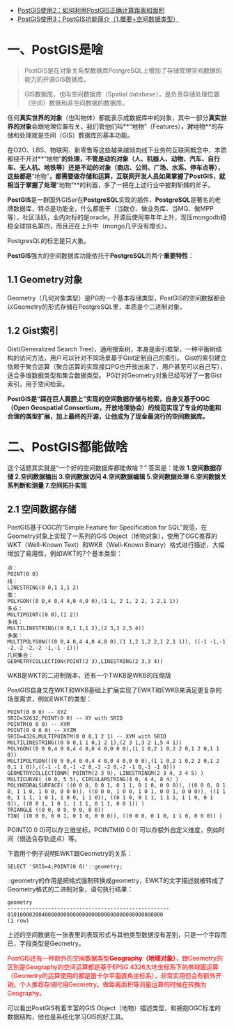 - [PostGIS使用2：如何利用PostGIS正确计算距离和面积](https://www.jianshu.com/p/be5049ad8884)
- [PostGIS使用3：PostGIS功能简介（1.概要+空间数据类型）](https://www.jianshu.com/p/9ed3b4dcd32a)



# 一、PostGIS是啥

> PostGIS是在对象关系型数据库PostgreSQL上增加了存储管理空间数据的能力的开源GIS数据库。

> GIS数据库，也叫空间数据库（Spatial database），是负责存储处理位置（空间）数据和非空间数据的数据库。

任何**真实世界的对象**（也叫物体）都能表示成数据库中的对象，其中一部分**真实世界的对象**会跟地理位置有关，我们管他们叫**“地物”（Features）**，对**地物**的存储和处理就是空间（GIS）数据库的基本功能。

在O2O、LBS、物联网、新零售等这些越来越倾向线下业务的互联网概念中，本质都绕不开对**“地物”**的处理，不管是动的对象（人、机器人、动物、汽车、自行车、无人机、地铁等）还是不动的对象（商店、公司、广场、水系、停车点等），这些都是**“地物”**，都需要做存储和运算，互联网开发人员如果掌握了PostGIS，就相当于掌握了处理**“地物”**的利器，多了一把在上述行业中披荆斩棘的斧子。

**PostGIS**是一群国外GISer在**PostgreSQL**实现的插件，**PostgreSQL**是著名的老牌数据库，特点是功能全，什么都能干（当数仓、做业务库、当MQ、做MPP等），社区活跃，业内对标的是oracle。开源后使用率年年上升，现压mongodb稳稳全球排名第四，而且还在上升中（mongo几乎没有增长）。

PostgresQL的标志是只大象。

**PostGIS**强大的空间数据库功能依托于**PostgreSQL**的两个**重要特性**：

## 1.1 Geometry对象

Geometry（几何对象类型）是PG的一个基本存储类型，PostGIS的空间数据都会以Geometry的形式存储在PostgreSQL里，本质是个二进制对象。

## 1.2 Gist索引

Gist(Generalized Search Tree)，通用搜索树，本身是索引框架，一种平衡树结构的访问方法，用户可以针对不同场景基于Gist定制自己的索引。
 Gist的索引建立依赖于聚合运算（聚合运算的实现接口PG也开放出来了，用户甚至可以自己写），适合多维数据类型和集合数据类型。
 PG针对Geometry对象已经写好了一套Gist索引，用于空间检索。

**PostGIS是“踩在巨人肩膀上”实现的空间数据存储与检索，自身又基于OGC（Open Geospatial Consortium，开放地理协会）的规范实现了专业的功能和合理的类型扩展，加上最终的开源，让他成为了现金最流行的空间数据库。**

# 二、PostGIS都能做啥

这个话题其实就是“一个好的空间数据库都能做啥？”
 答案是：能做
 **1.空间数据存储
 2.空间数据输出
 3.空间数据访问
 4.空间数据编辑
 5.空间数据处理
 6.空间数据关系判断和测量
 7.空间拓扑实现**

## 2.1 空间数据存储

PostGIS基于OGC的“Simple Feature for Specification for SQL”规范，在Geometry对象上实现了一系列的GIS Object（地物对象），使用了OGC推荐的WKT（Well-Known Text）和WKB（Well-Known Binary）格式进行描述，大幅增加了易用性，例如WKT的7个基本类型：

```plsql
点：
POINT(0 0)
线：
LINESTRING(0 0,1 1,1 2)
面：
POLYGON((0 0,4 0,4 4,0 4,0 0),(1 1, 2 1, 2 2, 1 2,1 1))
多点：
MULTIPOINT((0 0),(1 2))
多线：
MULTILINESTRING((0 0,1 1,1 2),(2 3,3 2,5 4))
多面：
MULTIPOLYGON(((0 0,4 0,4 4,0 4,0 0),(1 1,2 1,2 2,1 2,1 1)), ((-1 -1,-1 -2,-2 -2,-2 -1,-1 -1)))
几何集合：
GEOMETRYCOLLECTION(POINT(2 3),LINESTRING(2 3,3 4))
```

WKB是WKT的二进制版本，还有一个TWKB是WKB的压缩版

PostGIS自身又在WKT和WKB基础上扩展实现了EWKT和EWKB来满足更复杂的场景需求，例如EWKT的类型：

```plsql
POINT(0 0 0) -- XYZ
SRID=32632;POINT(0 0) -- XY with SRID
POINTM(0 0 0) -- XYM
POINT(0 0 0 0) -- XYZM
SRID=4326;MULTIPOINTM(0 0 0,1 2 1) -- XYM with SRID
MULTILINESTRING((0 0 0,1 1 0,1 2 1),(2 3 1,3 2 1,5 4 1))
POLYGON((0 0 0,4 0 0,4 4 0,0 4 0,0 0 0),(1 1 0,2 1 0,2 2 0,1 2 0,1 1 0))
MULTIPOLYGON(((0 0 0,4 0 0,4 4 0,0 4 0,0 0 0),(1 1 0,2 1 0,2 2 0,1 2 0,1 1 0)),((-1 -1 0,-1 -2 0,-2 -2 0,-2 -1 0,-1 -1 0)))
GEOMETRYCOLLECTIONM( POINTM(2 3 9), LINESTRINGM(2 3 4, 3 4 5) )
MULTICURVE( (0 0, 5 5), CIRCULARSTRING(4 0, 4 4, 8 4) )
POLYHEDRALSURFACE( ((0 0 0, 0 0 1, 0 1 1, 0 1 0, 0 0 0)), ((0 0 0, 0 1 0, 1 1 0, 1 0 0, 0 0 0)), ((0 0 0, 1 0 0, 1 0 1, 0 0 1, 0 0 0)), ((1 1 0, 1 1 1, 1 0 1, 1 0 0, 1 1 0)), ((0 1 0, 0 1 1, 1 1 1, 1 1 0, 0 1 0)), ((0 0 1, 1 0 1, 1 1 1, 0 1 1, 0 0 1)) )
TRIANGLE ((0 0, 0 9, 9 0, 0 0))
TIN( ((0 0 0, 0 0 1, 0 1 0, 0 0 0)), ((0 0 0, 0 1 0, 1 1 0, 0 0 0)) )
```

POINT(0 0 0)可以存三维坐标，POINTM(0 0 0) 可以存额外自定义维度，例如时间（很适合存轨迹点）等。

下面用个例子说明EWKT跟Geometry的关系：

```plsql
SELECT 'SRID=4;POINT(0 0)'::geometry;
```

::geometry的作用是把格式强制转换成geometry，EWKT的文字描述就被转成了Geometry格式的二进制对象，语句执行结果：

```plsql
geometry
----------------------------------------------------
01010000200400000000000000000000000000000000000000
(1 row)
```

上述的空间数据在一张表里的表现形式与其他类型数据没有差别，只是一个字段而已，字段类型是Geometry。



<font color='red'>PostGIS还有一种额外的空间数据类型**Geography（地理对象）**，跟Geometry的区别是Geography的空间运算都是基于EPSG:4326大地坐标系下的椭球面运算（Geometry的运算使用的都是笛卡尔平面直角坐标系），非常实用但会有额外开销，个人推荐存储时用Geometry，做距离面积等测量运算的时候在转换为Geography。</font>

可以看出PostGIS有着丰富的GIS Object（地物）描述类型，和拥抱OGC标准的数据结构，他也是系统化学习GIS的好工具。